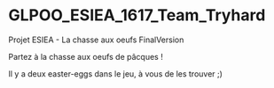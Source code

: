 # GLPOO_ESIEA_1617_Team_Tryhard
Projet ESIEA - La chasse aux oeufs FinalVersion

Partez à la chasse aux oeufs de pâcques !

Il y a deux easter-eggs dans le jeu, à vous de les trouver ;)